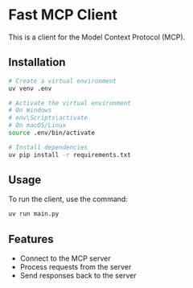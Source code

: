 # Fast MCP Client

This is a client for the Model Context Protocol (MCP).

## Installation

```bash
# Create a virtual environment
uv venv .env

# Activate the virtual environment
# On Windows
# env\Scripts\activate
# On macOS/Linux
source .env/bin/activate

# Install dependencies
uv pip install -r requirements.txt
```

## Usage

To run the client, use the command:

```bash
uv run main.py
```

## Features

- Connect to the MCP server
- Process requests from the server
- Send responses back to the server
